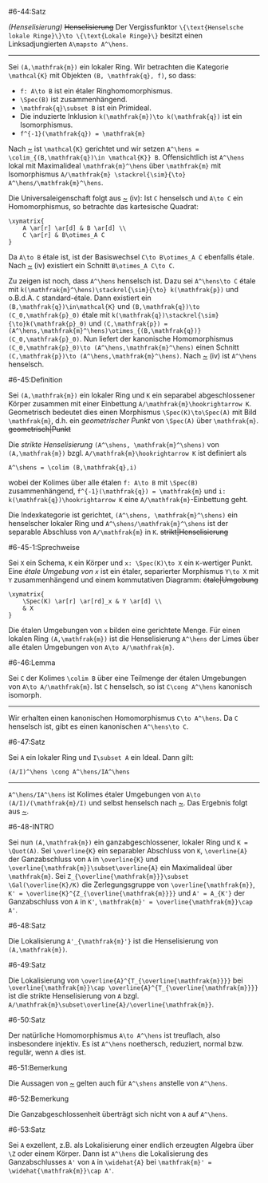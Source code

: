 #6-44:Satz

*(Henselisierung)* ~~Henselisierung~~ Der Vergissfunktor `\{\text{Henselsche lokale Ringe}\}\to \{\text{Lokale Ringe}\}` besitzt einen Linksadjungierten `A\mapsto A^\hens`.

---

Sei `(A,\mathfrak{m})` ein lokaler Ring. Wir betrachten die Kategorie `\mathcal{K}` mit Objekten `(B, \mathfrak{q}, f)`, so dass:

* `f: A\to B` ist ein étaler Ringhomomorphismus.
* `\Spec(B)` ist zusammenhängend.
* `\mathfrak{q}\subset B` ist ein Primideal.
* Die induzierte Inklusion `k(\mathfrak{m})\to k(\mathfrak{q})` ist ein Isomorphismus.
* `f^{-1}(\mathfrak{q}) = \mathfrak{m}`

Nach [~](#6-14) ist `\mathcal{K}` gerichtet und wir setzen `A^\hens = \colim_{(B,\mathfrak{q})\in \mathcal{K}} B`. Offensichtlich ist `A^\hens` lokal mit Maximalideal `\mathfrak{m}^\hens` über `\mathfrak{m}` mit Isomorphismus `A/\mathfrak{m} \stackrel{\sim}{\to} A^\hens/\mathfrak{m}^\hens`.

Die Universaleigenschaft folgt aus [~](#6-38) (iv): Ist `C` henselsch und `A\to C` ein Homomorphismus, so betrachte das kartesische Quadrat:

    \xymatrix{
        A \ar[r] \ar[d] & B \ar[d] \\
        C \ar[r] & B\otimes_A C
    }

Da `A\to B` étale ist, ist der Basiswechsel `C\to B\otimes_A C` ebenfalls étale. Nach [~](#6-38) (iv) existiert ein Schnitt `B\otimes_A C\to C`.

Zu zeigen ist noch, dass `A^\hens` henselsch ist. Dazu sei `A^\hens\to C` étale mit `k(\mathfrak{m}^\hens)\stackrel{\sim}{\to} k(\mathfrak{p})` und o.B.d.A. `C` standard-étale. Dann existiert ein `(B,\mathfrak{q})\in\mathcal{K}` und `(B,\mathfrak{q})\to (C_0,\mathfrak{p}_0)` étale mit `k(\mathfrak{q})\stackrel{\sim}{\to}k(\mathfrak{p}_0)` und `(C,\mathfrak{p}) = (A^\hens,\mathfrak{m}^\hens)\otimes_{(B,\mathfrak{q})}(C_0,\mathfrak{p}_0)`. Nun liefert der kanonische Homomorphismus `(C_0,\mathfrak{p}_0)\to (A^\hens,\mathfrak{m}^\hens)` einen Schnitt `(C,\mathfrak{p})\to (A^\hens,\mathfrak{m}^\hens)`. Nach [~](#6-38) (iv) ist `A^\hens` henselsch.

#6-45:Definition

Sei `(A,\mathfrak{m})` ein lokaler Ring und `K` ein separabel abgeschlossener Körper zusammen mit einer Einbettung `A/\mathfrak{m}\hookrightarrow K`. Geometrisch bedeutet dies einen Morphismus `\Spec(K)\to\Spec(A)` mit Bild `\mathfrak{m}`, d.h. ein *geometrischer Punkt* von `\Spec(A)` über `\mathfrak{m}`. ~~geometrisch|Punkt~~

Die *strikte Henselisierung* `(A^\shens, \mathfrak{m}^\shens)` von `(A,\mathfrak{m})` bzgl. `A/\mathfrak{m}\hookrightarrow K` ist definiert als

    A^\shens = \colim (B,\mathfrak{q},i)

wobei der Kolimes über alle étalen `f: A\to B` mit `\Spec(B)` zusammenhängend, `f^{-1}(\mathfrak{q}) = \mathfrak{m}` und `i: k(\mathfrak{q})\hookrightarrow K` eine `A/\mathfrak{m}`-Einbettung geht.

Die Indexkategorie ist gerichtet, `(A^\shens, \mathfrak{m}^\shens)` ein henselscher lokaler Ring und `A^\shens/\mathfrak{m}^\shens` ist der separable Abschluss von `A/\mathfrak{m}` in `K`. ~~strikt|Henselisierung~~

#6-45-1:Sprechweise

Sei `X` ein Schema, `K` ein Körper und `x: \Spec(K)\to X` ein `K`-wertiger Punkt. Eine *étale Umgebung von `x`* ist ein étaler, separierter Morphismus `Y\to X` mit `Y` zusammenhängend und einem kommutativen Diagramm: ~~étale|Umgebung~~

    \xymatrix{
        \Spec(K) \ar[r] \ar[rd]_x & Y \ar[d] \\
        & X
    }

Die étalen Umgebungen von `x` bilden eine gerichtete Menge. Für einen lokalen Ring `(A,\mathfrak{m})` ist die Henselisierung `A^\hens` der Limes über alle étalen Umgebungen von `A\to A/\mathfrak{m}`.

#6-46:Lemma

Sei `C` der Kolimes `\colim B` über eine Teilmenge der étalen Umgebungen von `A\to A/\mathfrak{m}`. Ist `C` henselsch, so ist `C\cong A^\hens` kanonisch isomorph.

---

Wir erhalten einen kanonischen Homomorphismus `C\to A^\hens`. Da `C` henselsch ist, gibt es einen kanonischen `A^\hens\to C`.

#6-47:Satz

Sei `A` ein lokaler Ring und `I\subset A` ein Ideal. Dann gilt:

    (A/I)^\hens \cong A^\hens/IA^\hens

---

`A^\hens/IA^\hens` ist Kolimes étaler Umgebungen von `A\to (A/I)/(\mathfrak{m}/I)` und selbst henselsch nach [~](#6-39). Das Ergebnis folgt aus [~](#6-46).

#6-48-INTRO

Sei nun `(A,\mathfrak{m})` ein ganzabgeschlossener, lokaler Ring und `K = \Quot(A)`. Sei `\overline{K}` ein separabler Abschluss von `K`, `\overline{A}` der Ganzabschluss von `A` in `\overline{K}` und `\overline{\mathfrak{m}}\subset\overline{A}` ein Maximalideal über `\mathfrak{m}`. Sei `Z_{\overline{\mathfrak{m}}}\subset \Gal(\overline{K}/K)` die Zerlegungsgruppe von `\overline{\mathfrak{m}}`, `K' = \overline{K}^{Z_{\overline{\mathfrak{m}}}}` und `A' = A_{K'}` der Ganzabschluss von `A` in `K'`, `\mathfrak{m}' = \overline{\mathfrak{m}}\cap A'`.

#6-48:Satz

Die Lokalisierung `A'_{\mathfrak{m}'}` ist die Henselisierung von `(A,\mathfrak{m})`.

#6-49:Satz

Die Lokalisierung von `\overline{A}^{T_{\overline{\mathfrak{m}}}}` bei `\overline{\mathfrak{m}}\cap \overline{A}^{T_{\overline{\mathfrak{m}}}}` ist die strikte Henselisierung von `A` bzgl. `A/\mathfrak{m}\subset\overline{A}/\overline{\mathfrak{m}}`.

#6-50:Satz

Der natürliche Homomorphismus `A\to A^\hens` ist treuflach, also insbesondere injektiv. Es ist `A^\hens` noethersch, reduziert, normal bzw. regulär, wenn `A` dies ist.

#6-51:Bemerkung

Die Aussagen von [~](#6-50) gelten auch für `A^\shens` anstelle von `A^\hens`.

#6-52:Bemerkung

Die Ganzabgeschlossenheit überträgt sich nicht von `A` auf `A^\hens`.

#6-53:Satz

Sei `A` exzellent, z.B. als Lokalisierung einer endlich erzeugten Algebra über `\Z` oder einem Körper. Dann ist `A^\hens` die Lokalisierung des Ganzabschlusses `A'` von `A` in `\widehat{A}` bei `\mathfrak{m}' = \widehat{\mathfrak{m}}\cap A'`.
